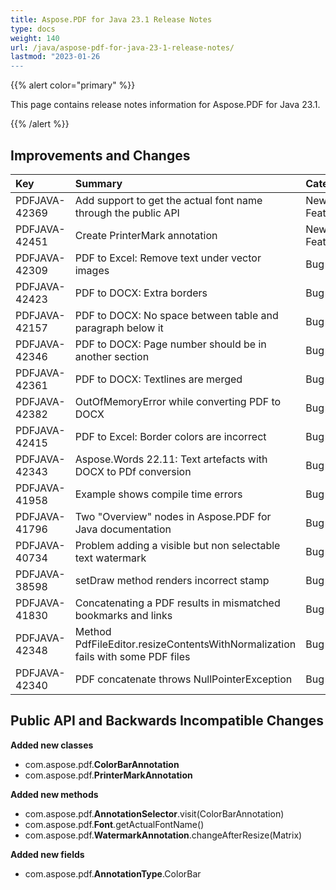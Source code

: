 ```yaml
---
title: Aspose.PDF for Java 23.1 Release Notes
type: docs
weight: 140
url: /java/aspose-pdf-for-java-23-1-release-notes/
lastmod: "2023-01-26
---
```


{{% alert color="primary" %}}

This page contains release notes information for Aspose.PDF for Java 23.1.

{{% /alert %}}
## **Improvements and Changes**

|**Key**|**Summary**|**Category**|
| :- | :- | :- |
|PDFJAVA-42369|Add support to get the actual font name through the public API|New Feature|
|PDFJAVA-42451|Create PrinterMark annotation|New Feature|
|PDFJAVA-42309|PDF to Excel: Remove text under vector images|Bug|
|PDFJAVA-42423|PDF to DOCX: Extra borders|Bug|
|PDFJAVA-42157|PDF to DOCX: No space between table and paragraph below it|Bug|
|PDFJAVA-42346|PDF to DOCX: Page number should be in another section|Bug|
|PDFJAVA-42361|PDF to DOCX: Textlines are merged|Bug|
|PDFJAVA-42382|OutOfMemoryError while converting PDF to DOCX|Bug|
|PDFJAVA-42415|PDF to Excel: Border colors are incorrect|Bug|
|PDFJAVA-42343|Aspose.Words 22.11: Text artefacts with DOCX to PDf conversion|Bug|
|PDFJAVA-41958|Example shows compile time errors|Bug|
|PDFJAVA-41796|Two "Overview" nodes in Aspose.PDF for Java documentation|Bug|
|PDFJAVA-40734|Problem adding a visible but non selectable text watermark|Bug|
|PDFJAVA-38598|setDraw method renders incorrect stamp|Bug|
|PDFJAVA-41830|Concatenating a PDF results in mismatched bookmarks and links|Bug|
|PDFJAVA-42348|Method PdfFileEditor.resizeContentsWithNormalization fails with some PDF files|Bug|
|PDFJAVA-42340|PDF concatenate throws NullPointerException|Bug|

## **Public API and Backwards Incompatible Changes**


**Added new classes**

- com.aspose.pdf.**ColorBarAnnotation**
- com.aspose.pdf.**PrinterMarkAnnotation**

**Added new methods**

- com.aspose.pdf.**AnnotationSelector**.visit(ColorBarAnnotation)
- com.aspose.pdf.**Font**.getActualFontName()
- com.aspose.pdf.**WatermarkAnnotation**.changeAfterResize(Matrix)

**Added new fields**

- com.aspose.pdf.**AnnotationType**.ColorBar


